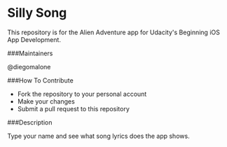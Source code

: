 # Silly Song

This repository is for the Alien Adventure app for Udacity's Beginning iOS App Development.

###Maintainers

@diegomalone

###How To Contribute

- Fork the repository to your personal account
- Make your changes
- Submit a pull request to this repository

###Description

Type your name and see what song lyrics does the app shows.
